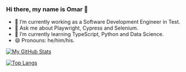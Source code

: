 ### Hi there, my name is Omar  👋

- 🔭 I’m currently working as a Software Development Engineer in Test.
- 💬 Ask me about Playwright, Cypress and Selenium.
- 🌱 I’m currently learning TypeScript, Python and Data Science.
- 😄 Pronouns: he/him/his.

[![My GitHub Stats](https://github-readme-stats-dun-eight-81.vercel.app/api/?username=OmChng&count_private=true&theme=tokyonight&include_all_commits=true&show_icons=true)]()

[![Top Langs](https://github-readme-stats.vercel.app/api/top-langs/?username=OmChng&layout=compact&theme=tokyonight&langs_count=8)]()

<!--
**OmChng/OmChng** is a ✨ _special_ ✨ repository because its `README.md` (this file) appears on your GitHub profile.

Here are some ideas to get you started:

- 🔭 I’m currently working on ...
- 🌱 I’m currently learning ...
- 👯 I’m looking to collaborate on ...
- 🤔 I’m looking for help with ...
- 💬 Ask me about ...
- 📫 How to reach me: ...
- 😄 Pronouns: ...
- ⚡ Fun fact: ....
-->
